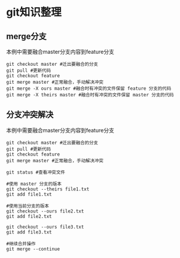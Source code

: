 # git知识整理

## merge分支

本例中需要融合master分支内容到feature分支

```shell
git checkout master #迁出要融合的分支
git pull #更新代码
git checkout feature
git merge master #正常融合，手动解决冲突
git merge -X ours master #融合时有冲突的文件保留 feature 分支的代码
git merge -X theirs master #融合时有冲突的文件保留 master 分支的代码
```

## 分支冲突解决

本例中需要融合master分支内容到feature分支

```shell
git checkout master #迁出要融合的分支
git pull #更新代码
git checkout feature
git merge master #正常融合，手动解决冲突

git status #查看冲突文件

#使用 master 分支的版本
git checkout --theirs file1.txt
git add file1.txt

#使用当前分支的版本
git checkout --ours file2.txt
git add file2.txt

git checkout --ours file3.txt
git add file3.txt

#继续合并操作
git merge --continue
```

